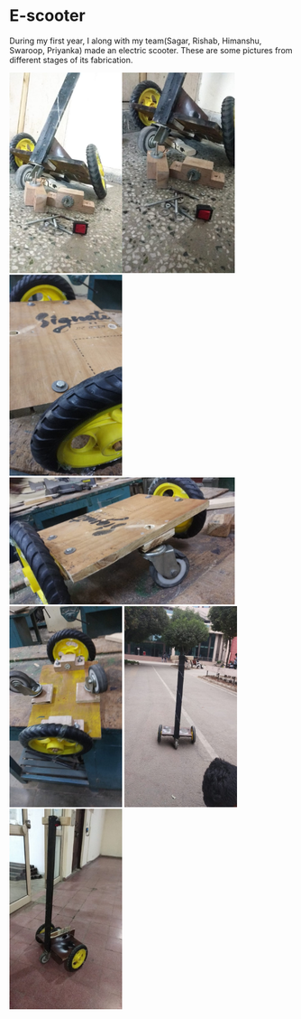 # E-scooter
During my first year, I along with my team(Sagar, Rishab, Himanshu, Swaroop, Priyanka) made an electric scooter. These are some pictures from different stages of its fabrication.

<img src="https://github.com/4rr0w/E-scooter/blob/main/images/1.jpeg" width="200"><img src="https://github.com/4rr0w/E-scooter/blob/main/images/2.jpeg" width="200">
<img src="https://github.com/4rr0w/E-scooter/blob/main/images/3.jpeg" width="200">
<img src="https://github.com/4rr0w/E-scooter/blob/main/images/4.jpeg" width="400">
<img src="https://github.com/4rr0w/E-scooter/blob/main/images/5.jpeg" width="200">
<img src="https://github.com/4rr0w/E-scooter/blob/main/images/6.jpeg" width="200">
<img src="https://github.com/4rr0w/E-scooter/blob/main/images/7.jpeg" width="200">
